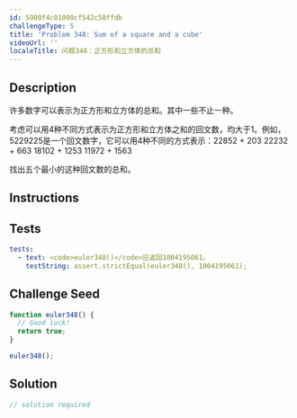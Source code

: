 ```yaml
---
id: 5900f4c81000cf542c50ffdb
challengeType: 5
title: 'Problem 348: Sum of a square and a cube'
videoUrl: ''
localeTitle: 问题348：正方形和立方体的总和
---
```


## Description
<section id="description">许多数字可以表示为正方形和立方体的总和。其中一些不止一种。 <p>考虑可以用4种不同方式表示为正方形和立方体之和的回文数，均大于1。例如，5229225是一个回文数字，它可以用4种不同的方式表示：22852 + 203 22232 + 663 18102 + 1253 11972 + 1563 </p><p>找出五个最小的这种回文数的总和。 </p></section>

## Instructions
<section id="instructions">
</section>

## Tests
<section id='tests'>

```yml
tests:
  - text: <code>euler348()</code>应返回1004195061。
    testString: assert.strictEqual(euler348(), 1004195061);

```

</section>

## Challenge Seed
<section id='challengeSeed'>

<div id='js-seed'>

```js
function euler348() {
  // Good luck!
  return true;
}

euler348();

```

</div>



</section>

## Solution
<section id='solution'>

```js
// solution required
```
</section>
